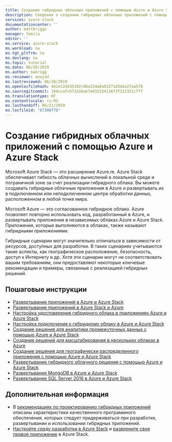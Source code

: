 ```yaml
---
title: Создание гибридных облачных приложений с помощью Azure и Azure Stack | Документация Майкрософт
description: Сведения о создании гибридных облачных приложений с помощью Azure и Azure Stack
services: azure-stack
documentationcenter: ''
author: mattbriggs
manager: femila
editor: ''
ms.service: azure-stack
ms.workload: na
ms.tgt_pltfrm: na
ms.devlang: na
ms.topic: tutorial
ms.date: 06/20/2019
ms.author: mabrigg
ms.reviewer: anajod
ms.lastreviewed: 06/20/2019
ms.openlocfilehash: 442e12d435102c06a334a8a93271d3d4a27aa578
ms.sourcegitcommit: 104ccafcb72a16ae7e91b154116f3f312321cff7
ms.translationtype: HT
ms.contentlocale: ru-RU
ms.lasthandoff: 06/21/2019
ms.locfileid: "67308770"
---
```

# <a name="create-hybrid-cloud-apps-with-azure-and-azure-stack"></a>Создание гибридных облачных приложений с помощью Azure и Azure Stack

Microsoft Azure Stack — это расширение Azure.re. Azure Stack обеспечивает гибкость облачных вычислений в локальной среде и пограничной зоне за счет реализации гибридного облака. Вы можете создавать гибридные облачные приложения в Azure и развертывать их в подключенном или неподключенном центре обработки данных, расположенном в любой точке мира.

Microsoft Azure — это согласованное гибридное облако. Azure позволяет повторно использовать код, разработанный в Azure, и развертывать приложения в независимых облаках Azure и Azure Stack. Приложения, которые выполняются в облаках, также называют *гибридными приложениями*.

Гибридные сценарии могут значительно отличаться в зависимости от ресурсов, доступных для разработки. В таких сценариях учитываются такие аспекты, как географическое расположение, безопасность, доступ к Интернету и др. Хотя эти сценарии могут не соответствовать вашим требованиям, они предоставляют некоторые ключевые рекомендации и примеры, связанные с реализацией гибридных решений.

## <a name="step-by-step-tutorials"></a>Пошаговые инструкции

- [Развертывание приложений в Azure и Azure Stack](azure-stack-solution-pipeline.md)
- [Развертывание приложений в Azure Stack и Azure](azure-stack-solution-hybrid-identity.md)
- [Настройка удостоверения гибридного облака в приложениях Azure и Azure Stack](azure-stack-solution-hybrid-connectivity.md)
- [Настройка подключения к гибридному облаку в Azure и Azure Stack](azure-stack-solution-staged-data-analytics.md)
- [Создание решения для аналитики промежуточных данных с помощью Azure и Azure Stack](azure-stack-solution-staged-data.md)
- [Создание решений для масштабирования в нескольких облаках в Azure](azure-stack-solution-cloud-burst.md)
- [Создание решения для географически распределенного приложения с помощью Azure и Azure Stack](azure-stack-solution-geo-distributed.md)
- [Развертывание гибридного облачного решения с помощью Azure и Azure Stack](azure-stack-solution-hybrid-cloud.md)
- [Развертывание MongoDB в Azure и Azure Stack](azure-stack-solution-mongodb-ha.md)
- [Развертывание SQL Server 2016 в Azure и Azure Stack](azure-stack-solution-sql-ha.md)


## <a name="next-steps"></a>Дополнительная информация

- В [рекомендациях по проектированию гибридных приложений](https://aka.ms/hybrid-cloud-applications-pillars) описаны характеристики качественного программного обеспечения, которых следует придерживаться при разработке, развертывании и использовании гибридных приложений.
- [Настройте среду разработки в Azure Stack](azure-stack-dev-start.md) и [разверните свое первое приложение](azure-stack-dev-start-deploy-app.md) в Azure Stack.
